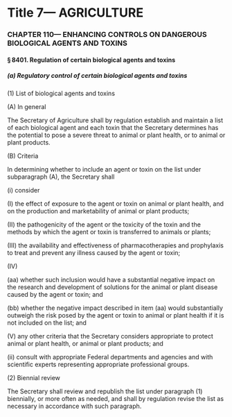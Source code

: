 
# Title 7— AGRICULTURE
### CHAPTER 110— ENHANCING CONTROLS ON DANGEROUS BIOLOGICAL AGENTS AND TOXINS
#### § 8401. Regulation of certain biological agents and toxins
##### (a) Regulatory control of certain biological agents and toxins

(1) List of biological agents and toxins

(A) In general

The Secretary of Agriculture shall by regulation establish and maintain a list of each biological agent and each toxin that the Secretary determines has the potential to pose a severe threat to animal or plant health, or to animal or plant products.

(B) Criteria

In determining whether to include an agent or toxin on the list under subparagraph (A), the Secretary shall

(i) consider

(I) the effect of exposure to the agent or toxin on animal or plant health, and on the production and marketability of animal or plant products;

(II) the pathogenicity of the agent or the toxicity of the toxin and the methods by which the agent or toxin is transferred to animals or plants;

(III) the availability and effectiveness of pharmacotherapies and prophylaxis to treat and prevent any illness caused by the agent or toxin;

(IV)

(aa) whether such inclusion would have a substantial negative impact on the research and development of solutions for the animal or plant disease caused by the agent or toxin; and

(bb) whether the negative impact described in item (aa) would substantially outweigh the risk posed by the agent or toxin to animal or plant health if it is not included on the list; and

(V) any other criteria that the Secretary considers appropriate to protect animal or plant health, or animal or plant products; and

(ii) consult with appropriate Federal departments and agencies and with scientific experts representing appropriate professional groups.

(2) Biennial review

The Secretary shall review and republish the list under paragraph (1) biennially, or more often as needed, and shall by regulation revise the list as necessary in accordance with such paragraph.
